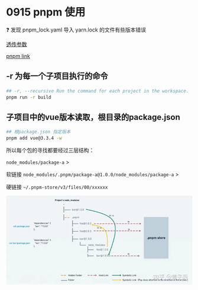 # 0915 pnpm 使用

<aside>
❓ 发现 pnpm_lock.yaml 导入 yarn.lock 的文件有些版本错误

</aside>

[透传参数](0915%20pnpm%20%E4%BD%BF%E7%94%A8%208946759d3d84431096a915fe63baed0a/%E9%80%8F%E4%BC%A0%E5%8F%82%E6%95%B0%20ed64e4a0835740e0a96e134a2a0625f9.md)

[pnpm link](0915%20pnpm%20%E4%BD%BF%E7%94%A8%208946759d3d84431096a915fe63baed0a/pnpm%20link%20e83e93713269463aba43365cb13ca945.md)

## -r 为每一个子项目执行的命令

```bash
## -r, --recursive Run the command for each project in the workspace.
pnpm run -r build
```

## 子项目中的vue版本读取，根目录的package.json

```bash
## 根package.json 指定版本
pnpm add vue@3.3.4 -w

```

所以每个包的寻找都要经过三层结构：

`node_modules/package-a` > 

软链接 `node_modules/.pnpm/package-a@1.0.0/node_modules/package-a` >

硬链接 `~/.pnpm-store/v3/files/00/xxxxxx`

![Untitled](0915%20pnpm%20%E4%BD%BF%E7%94%A8%208946759d3d84431096a915fe63baed0a/Untitled.png)